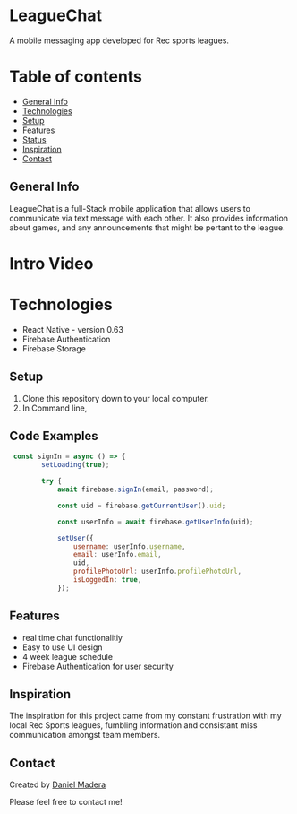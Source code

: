 # LeagueChat
A mobile messaging app developed for Rec sports leagues.
# Table of contents
* [General Info](#general-info)
* [Technologies](#technologies)
* [Setup](#setup)
* [Features](#features)
* [Status](#status)
* [Inspiration](#inspiration)
* [Contact](#contact)
## General Info
LeagueChat is a full-Stack mobile application that allows users to communicate via text message with each other. It also provides information about games, and any announcements that might be pertant to the league.

# Intro Video

# Technologies
* React Native - version 0.63
* Firebase Authentication
* Firebase Storage


## Setup
1. Clone this repository down to your local computer.
2. In Command line, 

## Code Examples
```javascript
 const signIn = async () => {
        setLoading(true);

        try {
            await firebase.signIn(email, password);

            const uid = firebase.getCurrentUser().uid;

            const userInfo = await firebase.getUserInfo(uid);

            setUser({
                username: userInfo.username,
                email: userInfo.email,
                uid,
                profilePhotoUrl: userInfo.profilePhotoUrl,
                isLoggedIn: true,
            });            
```

## Features
* real time chat functionalitiy
* Easy to use UI design
* 4 week league schedule
* Firebase Authentication for user security

## Inspiration
The inspiration for this project came from my constant frustration with my local Rec Sports leagues, fumbling information and consistant miss communication amongst team members.
## Contact
Created by [Daniel Madera](https://www.linkedin.com/in/daniel-madera-925b4987/)

Please feel free to contact me!

